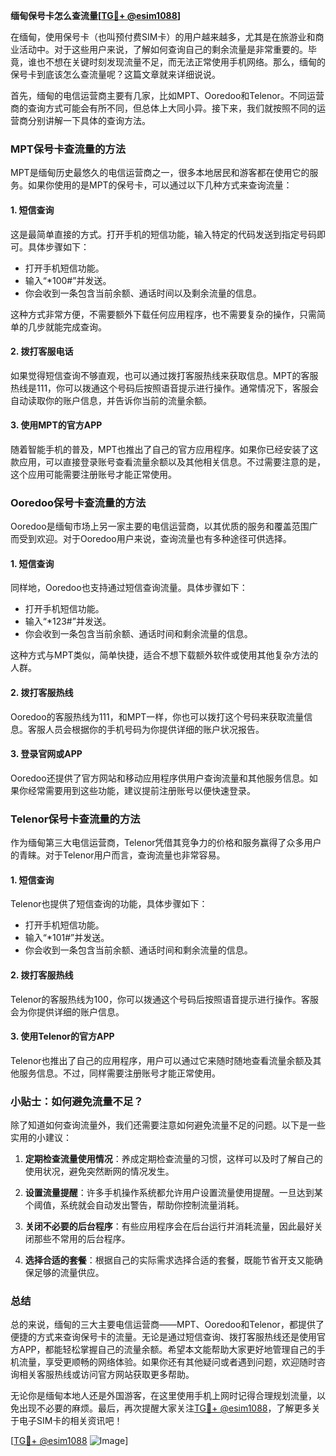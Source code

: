 **缅甸保号卡怎么查流量[[TG💪+ @esim1088](https://t.me/s/esim1088)]**

在缅甸，使用保号卡（也叫预付费SIM卡）的用户越来越多，尤其是在旅游业和商业活动中。对于这些用户来说，了解如何查询自己的剩余流量是非常重要的。毕竟，谁也不想在关键时刻发现流量不足，而无法正常使用手机网络。那么，缅甸的保号卡到底该怎么查流量呢？这篇文章就来详细说说。

首先，缅甸的电信运营商主要有几家，比如MPT、Ooredoo和Telenor。不同运营商的查询方式可能会有所不同，但总体上大同小异。接下来，我们就按照不同的运营商分别讲解一下具体的查询方法。

### MPT保号卡查流量的方法

MPT是缅甸历史最悠久的电信运营商之一，很多本地居民和游客都在使用它的服务。如果你使用的是MPT的保号卡，可以通过以下几种方式来查询流量：

#### 1. 短信查询
这是最简单直接的方式。打开手机的短信功能，输入特定的代码发送到指定号码即可。具体步骤如下：
- 打开手机短信功能。
- 输入“*100#”并发送。
- 你会收到一条包含当前余额、通话时间以及剩余流量的信息。

这种方式非常方便，不需要额外下载任何应用程序，也不需要复杂的操作，只需简单的几步就能完成查询。

#### 2. 拨打客服电话
如果觉得短信查询不够直观，也可以通过拨打客服热线来获取信息。MPT的客服热线是111，你可以拨通这个号码后按照语音提示进行操作。通常情况下，客服会自动读取你的账户信息，并告诉你当前的流量余额。

#### 3. 使用MPT的官方APP
随着智能手机的普及，MPT也推出了自己的官方应用程序。如果你已经安装了这款应用，可以直接登录账号查看流量余额以及其他相关信息。不过需要注意的是，这个应用可能需要注册账号才能正常使用。

### Ooredoo保号卡查流量的方法

Ooredoo是缅甸市场上另一家主要的电信运营商，以其优质的服务和覆盖范围广而受到欢迎。对于Ooredoo用户来说，查询流量也有多种途径可供选择。

#### 1. 短信查询
同样地，Ooredoo也支持通过短信查询流量。具体步骤如下：
- 打开手机短信功能。
- 输入“*123#”并发送。
- 你会收到一条包含当前余额、通话时间和剩余流量的信息。

这种方式与MPT类似，简单快捷，适合不想下载额外软件或使用其他复杂方法的人群。

#### 2. 拨打客服热线
Ooredoo的客服热线为111，和MPT一样，你也可以拨打这个号码来获取流量信息。客服人员会根据你的手机号码为你提供详细的账户状况报告。

#### 3. 登录官网或APP
Ooredoo还提供了官方网站和移动应用程序供用户查询流量和其他服务信息。如果你经常需要用到这些功能，建议提前注册账号以便快速登录。

### Telenor保号卡查流量的方法

作为缅甸第三大电信运营商，Telenor凭借其竞争力的价格和服务赢得了众多用户的青睐。对于Telenor用户而言，查询流量也非常容易。

#### 1. 短信查询
Telenor也提供了短信查询的功能，具体步骤如下：
- 打开手机短信功能。
- 输入“*101#”并发送。
- 你会收到一条包含当前余额、通话时间和剩余流量的信息。

#### 2. 拨打客服热线
Telenor的客服热线为100，你可以拨通这个号码后按照语音提示进行操作。客服会为你提供详细的账户信息。

#### 3. 使用Telenor的官方APP
Telenor也推出了自己的应用程序，用户可以通过它来随时随地查看流量余额及其他服务信息。不过，同样需要注册账号才能正常使用。

### 小贴士：如何避免流量不足？

除了知道如何查询流量外，我们还需要注意如何避免流量不足的问题。以下是一些实用的小建议：

1. **定期检查流量使用情况**：养成定期检查流量的习惯，这样可以及时了解自己的使用状况，避免突然断网的情况发生。
   
2. **设置流量提醒**：许多手机操作系统都允许用户设置流量使用提醒。一旦达到某个阈值，系统就会自动发出警告，帮助你控制流量消耗。

3. **关闭不必要的后台程序**：有些应用程序会在后台运行并消耗流量，因此最好关闭那些不常用的后台程序。

4. **选择合适的套餐**：根据自己的实际需求选择合适的套餐，既能节省开支又能确保足够的流量供应。

### 总结

总的来说，缅甸的三大主要电信运营商——MPT、Ooredoo和Telenor，都提供了便捷的方式来查询保号卡的流量。无论是通过短信查询、拨打客服热线还是使用官方APP，都能轻松掌握自己的流量余额。希望本文能帮助大家更好地管理自己的手机流量，享受更顺畅的网络体验。如果你还有其他疑问或者遇到问题，欢迎随时咨询相关客服热线或访问官方网站获取更多帮助。

无论你是缅甸本地人还是外国游客，在这里使用手机上网时记得合理规划流量，以免出现不必要的麻烦。最后，再次提醒大家关注[TG💪+ @esim1088](https://t.me/s/esim1088)，了解更多关于电子SIM卡的相关资讯吧！

[[TG💪+ @esim1088](https://t.me/s/esim1088) ![Image](https://i.postimg.cc/4NQfJmqS/Snipaste-2025-05-13-00-14-12.png)]